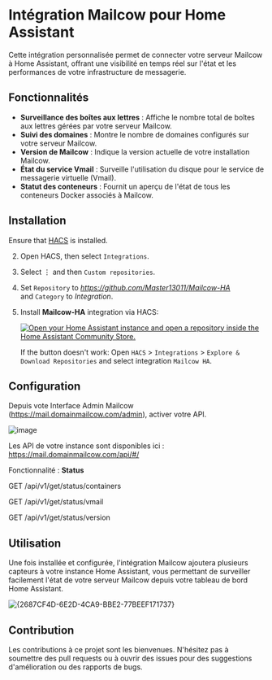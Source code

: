 # Intégration Mailcow pour Home Assistant

Cette intégration personnalisée permet de connecter votre serveur Mailcow à Home Assistant, offrant une visibilité en temps réel sur l'état et les performances de votre infrastructure de messagerie.

## Fonctionnalités

- **Surveillance des boîtes aux lettres** : Affiche le nombre total de boîtes aux lettres gérées par votre serveur Mailcow.
- **Suivi des domaines** : Montre le nombre de domaines configurés sur votre serveur Mailcow.
- **Version de Mailcow** : Indique la version actuelle de votre installation Mailcow.
- **État du service Vmail** : Surveille l'utilisation du disque pour le service de messagerie virtuelle (Vmail).
- **Statut des conteneurs** : Fournit un aperçu de l'état de tous les conteneurs Docker associés à Mailcow.

## Installation

 Ensure that [HACS](https://hacs.xyz) is installed.

2. Open HACS, then select `Integrations`.

3. Select &#8942; and then `Custom repositories`.

4. Set `Repository` to *https://github.com/Master13011/Mailcow-HA*  
   and `Category` to _Integration_.

5. Install **Mailcow-HA** integration via HACS:

   [![Open your Home Assistant instance and open a repository inside the Home Assistant Community Store.](https://my.home-assistant.io/badges/hacs_repository.svg)](https://my.home-assistant.io/redirect/hacs_repository/?owner=Master13011&repository=Mailcow-HA)

   If the button doesn't work: Open `HACS` > `Integrations` > `Explore & Download Repositories` and select integration `Mailcow HA`.

## Configuration

Depuis vote Interface Admin Mailcow (https://mail.domainmailcow.com/admin), activer votre API.

![image](https://github.com/user-attachments/assets/8ecac93c-2acd-457d-8170-57b99ddb9257)

Les API de votre instance sont disponibles ici : https://mail.domainmailcow.com/api/#/

Fonctionnalité :
**Status**

GET
/api/v1/get/status/containers

GET
/api/v1/get/status/vmail

GET
/api/v1/get/status/version

## Utilisation

Une fois installée et configurée, l'intégration Mailcow ajoutera plusieurs capteurs à votre instance Home Assistant, vous permettant de surveiller facilement l'état de votre serveur Mailcow depuis votre tableau de bord Home Assistant.

![{2687CF4D-6E2D-4CA9-BBE2-77BEEF171737}](https://github.com/user-attachments/assets/c73b6950-866c-41f7-b0b1-b1c40ecc6a42)


## Contribution

Les contributions à ce projet sont les bienvenues. N'hésitez pas à soumettre des pull requests ou à ouvrir des issues pour des suggestions d'amélioration ou des rapports de bugs.
